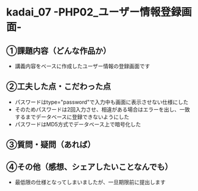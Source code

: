 # kadai_07 -PHP02_ユーザー情報登録画面-

## ①課題内容（どんな作品か）
- 講義内容をベースに作成したユーザー情報の登録画面です

## ②工夫した点・こだわった点
- パスワードはtype="password"で入力中も画面に表示させない仕様にした
- そのためパスワードは2回入力させ、相違がある場合はエラーを出し、一致するまでデータベースに登録できないようにした
- パスワードはMD5方式でデータベース上で暗号化した

## ③質問・疑問（あれば）

## ④その他（感想、シェアしたいことなんでも）
- 最低限の仕様となってしまいましたが、一旦期限前に提出します
